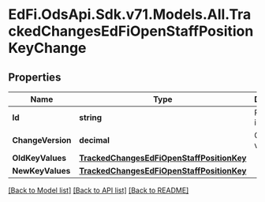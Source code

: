 # EdFi.OdsApi.Sdk.v71.Models.All.TrackedChangesEdFiOpenStaffPositionKeyChange

## Properties

Name | Type | Description | Notes
------------ | ------------- | ------------- | -------------
**Id** | **string** | Resource identifier | [optional] 
**ChangeVersion** | **decimal** | Change version | [optional] 
**OldKeyValues** | [**TrackedChangesEdFiOpenStaffPositionKey**](TrackedChangesEdFiOpenStaffPositionKey.md) |  | [optional] 
**NewKeyValues** | [**TrackedChangesEdFiOpenStaffPositionKey**](TrackedChangesEdFiOpenStaffPositionKey.md) |  | [optional] 

[[Back to Model list]](../../README.md#documentation-for-models) [[Back to API list]](../../README.md#documentation-for-api-endpoints) [[Back to README]](../../README.md)

